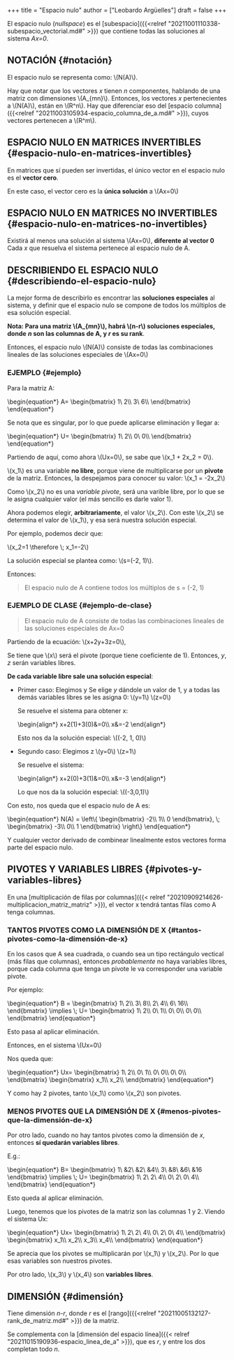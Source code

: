 +++
title = "Espacio nulo"
author = ["Leobardo Argüelles"]
draft = false
+++

El espacio nulo (_nullspace_) es el [subespacio]({{<relref "20211001110338-subespacio_vectorial.md#" >}}) que contiene todas las
soluciones al sistema _Ax=0_.


## NOTACIÓN {#notación}

El espacio nulo se representa como: \\(N(A)\\).

Hay que notar que los vectores _x_ tienen _n_ componentes, hablando de una
matriz con dimensiones \\(A\_{mn}\\).
Entonces, los vectores _x_ pertenecientes a \\(N(A)\\), están en \\(R^n\\). Hay que
diferenciar eso del [espacio columna]({{<relref "20211003105934-espacio_columna_de_a.md#" >}}), cuyos vectores pertenecen a \\(R^m\\).


## ESPACIO NULO EN MATRICES INVERTIBLES {#espacio-nulo-en-matrices-invertibles}

En matrices que sí pueden ser invertidas, el único vector en el espacio nulo
es el **vector cero**.

En este caso, el vector cero es la **única solución** a \\(Ax=0\\)


## ESPACIO NULO EN MATRICES NO INVERTIBLES {#espacio-nulo-en-matrices-no-invertibles}

Existirá al menos una solución al sistema \\(Ax=0\\), **diferente al vector 0**
Cada _x_ que resuelva el sistema pertenece al espacio nulo de A.


## DESCRIBIENDO EL ESPACIO NULO {#describiendo-el-espacio-nulo}

La mejor forma de describirlo es encontrar las **soluciones especiales** al
sistema, y definir que el espacio nulo se compone de todos los múltiplos
de esa solución especial.

**Nota: Para una matriz \\(A\_{mn}\\), habrá \\(n-r\\) soluciones especiales, donde**
**_n_ son las columnas de A, y _r_ es su rank**.

Entonces, el espacio nulo \\(N(A)\\) consiste de todas las combinaciones lineales
de las soluciones especiales de \\(Ax=0\\)


### EJEMPLO {#ejemplo}

Para la matriz A:

\begin{equation\*}
A=
\begin{bmatrix}
1\ 2\\\ 3\ 6\\\\
\end{bmatrix}
\end{equation\*}

Se nota que es singular, por lo que puede aplicarse eliminación y llegar
a:

\begin{equation\*}
U=
\begin{bmatrix}
1\ 2\\\ 0\ 0\\\\
\end{bmatrix}
\end{equation\*}

Partiendo de aquí, como ahora \\(Ux=0\\), se sabe que \\(x\_1 + 2x\_2 = 0\\).

\\(x\_1\\) es una variable **no libre**, porque viene de multiplicarse por un
**pivote** de la matriz. Entonces, la despejamos para conocer su valor:
\\(x\_1 = -2x\_2\\)

Como \\(x\_2\\) no es una _variable pivote_, será una varible libre, por lo
que se le asigna cualquier valor (el más sencillo es darle valor 1).

Ahora podemos elegir, **arbitrariamente**, el valor \\(x\_2\\).
Con este \\(x\_2\\) se determina el valor de \\(x\_1\\), y esa será nuestra solución
especial.

Por ejemplo, podemos decir que:

\\(x\_2=1 \therefore \\; x\_1=-2\\)

La solución especial se plantea como: \\(s=(-2, 1)\\).

Entonces:

> El espacio nulo de A contiene todos los múltiplos de s = (-2, 1)


### EJEMPLO DE CLASE {#ejemplo-de-clase}

> El espacio nulo de A consiste de todas las combinaciones lineales de las
> soluciones especiales de Ax=0

Partiendo de la ecuación: \\(x+2y+3z=0\\),

Se tiene que \\(x\\) será el pivote (porque tiene coeficiente de 1).
Entonces, _y_, _z_ serán variables libres.

**De cada variable libre sale una solución especial**:

-   Primer caso: Elegimos y
    Se elige _y_ dándole un valor de 1, y a todas las demás variables libres
    se les asigna 0:
    \\(y=1\\)
    \\(z=0\\)

    Se resuelve el sistema para obtener x:

    \begin{align\*}
    x+2(1)+3(0)&=0\\\\
    x&=-2
    \end{align\*}

    Esto nos da la solución especial: \\((-2, 1, 0)\\)

-   Segundo caso: Elegimos z
    \\(y=0\\)
    \\(z=1\\)

    Se resuelve el sistema:

    \begin{align\*}
    x+2(0)+3(1)&=0\\\\
    x&=-3
    \end{align\*}

    Lo que nos da la solución especial: \\((-3,0,1)\\)

Con esto, nos queda que el espacio nulo de A es:

\begin{equation\*}
N(A) = \left\\{
\begin{bmatrix}
-2\\\ 1\\\ 0
\end{bmatrix}, \\;
\begin{bmatrix}
-3\\\ 0\\\ 1
\end{bmatrix}
 \right\\}
\end{equation\*}

Y cualquier vector derivado de combinear linealmente estos vectores forma
parte del espacio nulo.


## PIVOTES Y VARIABLES LIBRES {#pivotes-y-variables-libres}

En una [multiplicación de filas por columnas]({{< relref "20210909214626-multiplicacion_matriz_matriz" >}}), el vector x tendrá tantas
filas como A tenga columnas.


### TANTOS PIVOTES COMO LA DIMENSIÓN DE X {#tantos-pivotes-como-la-dimensión-de-x}

En los casos que A sea cuadrada, o cuando sea un tipo rectángulo vectical
(más filas que columnas), entonces _probablemente_ no haya variables libres,
porque cada columna que tenga un pivote le va corresponder una variable
pivote.

Por ejemplo:

\begin{equation\*}
B = \begin{bmatrix}
1\ 2\\\ 3\ 8\\\ 2\ 4\\\ 6\ 16\\\\
\end{bmatrix}
\implies \\;
U=
\begin{bmatrix}
1\ 2\\\ 0\ 1\\\ 0\ 0\\\ 0\ 0\\\\
\end{bmatrix}
\end{equation\*}

Esto pasa al aplicar eliminación.

Entonces, en el sistema \\(Ux=0\\)

Nos queda que:

\begin{equation\*}
Ux=
\begin{bmatrix}
1\ 2\\\ 0\ 1\\\ 0\ 0\\\ 0\ 0\\\\
\end{bmatrix}
\begin{bmatrix}
x\_1\\\ x\_2\\\\
\end{bmatrix}
\end{equation\*}

Y como hay 2 pivotes, tanto \\(x\_1\\) como \\(x\_2\\) son pivotes.


### MENOS PIVOTES QUE LA DIMENSIÓN DE X {#menos-pivotes-que-la-dimensión-de-x}

Por otro lado, cuando no hay tantos pivotes como la dimensión de _x_,
entonces **sí quedarán variables libres**.

E.g.:

\begin{equation\*}
B=
\begin{bmatrix}
1\ &2\ &2\ &4\\\\
3\ &8\ &6\ &16
\end{bmatrix}
\implies \\;
U=
\begin{bmatrix}
1\ 2\ 2\ 4\\\\
0\ 2\ 0\ 4\\\\
\end{bmatrix}
\end{equation\*}

Esto queda al aplicar eliminación.

Luego, tenemos que los pivotes de la matriz son las columnas 1 y 2.
Viendo el sistema Ux:

\begin{equation\*}
Ux=
\begin{bmatrix}
1\ 2\ 2\ 4\\\\
0\ 2\ 0\ 4\\\\
\end{bmatrix}
\begin{bmatrix}
x\_1\\\ x\_2\\\ x\_3\\\ x\_4\\\\
\end{bmatrix}
\end{equation\*}

Se aprecia que los pivotes se multiplicarán por \\(x\_1\\) y \\(x\_2\\). Por lo que
esas variables son nuestros pivotes.

Por otro lado, \\(x\_3\\) y \\(x\_4\\) son **variables libres**.


## DIMENSIÓN {#dimensión}

Tiene dimensión _n-r_, donde _r_ es el [rango]({{<relref "20211005132127-rank_de_matriz.md#" >}}) de la matriz.

Se complementa con la [dimensión del espacio línea]({{< relref "20211015190936-espacio_linea_de_a" >}}), que es _r_, y entre los
dos completan todo _n_.
